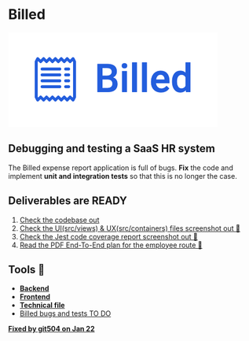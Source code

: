 # Billed

![Logo](./Public/Tools/logo.png)

## Debugging and testing a **SaaS HR system**

The Billed expense report application is full of bugs.
**Fix** the code and implement **unit and integration tests** so that this is no longer the case.

## Deliverables are **READY**

1. [Check the codebase out](https://github.com/git504/Billed)
2. [Check the UI(src/views) & UX(src/containers) files screenshot out 🚀](https://git504.github.io/Billed/)
3. [Check the Jest code coverage report screenshot out 🚀](https://git504.github.io/Billed/)
4. [Read the PDF End-To-End plan for the employee route 🚀](https://git504.github.io/Billed/)

## Tools 🔧

- [**Backend**](https://github.com/OpenClassrooms-Student-Center/Billed-app-FR-back)
- [**Frontend**](https://github.com/OpenClassrooms-Student-Center/Billed-app-FR-Front)
- [**Technical file**](https://github.com/git504/Billed/tree/main/Public)
- [Billed bugs and tests TO DO](https://www.notion.so/a7a612fc166747e78d95aa38106a55ec?v=2a8d3553379c4366b6f66490ab8f0b90)


[**Fixed by git504 on Jan 22**](https://github.com/git504)
